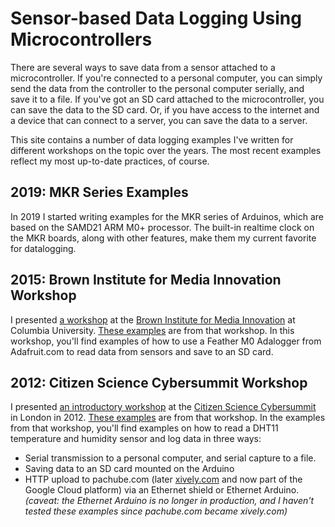 # Sensor-based Data Logging Using Microcontrollers

There are several ways to save data from a sensor attached to a microcontroller.  If you're connected to a personal computer, you can simply send the data from the controller to the personal computer serially, and save it to a file.  If you've got an SD card attached to the microcontroller, you can save the data to the SD card. Or, if you have access to the internet and a device that can connect to a server, you can save the data to a server. 

This site contains a number of data logging examples I've written for different workshops on the topic over the years. The most recent examples reflect my most up-to-date practices, of course.    

## 2019: MKR Series Examples
In 2019 I started writing examples for the MKR series of Arduinos, which are based on the SAMD21 ARM M0+ processor. The built-in realtime clock on the MKR boards, along with other features, make them my current favorite for datalogging.

## 2015: Brown Institute for Media Innovation Workshop
I presented [a workshop](brown-workshop.md)
 at the [Brown Institute for Media Innovation](http://brown.columbia.edu/) 
 at Columbia University. [These examples](brown-workshop.md) are from that workshop. In this workshop, you'll find examples of how to use a Feather M0 Adalogger from Adafruit.com to read data from sensors and save to an SD card.

## 2012: Citizen Science Cybersummit Workshop
I presented [an introductory workshop](http://www.tigoe.net/pcomp/code/?p=1043) at the [Citizen Science Cybersummit](http://cybersciencesummit.org/2012/02/summit-coverage-on-gridcast/) in London in 2012. [These examples](https://github.com/tigoe/DataloggingExamples/tree/master/Citizen_Cyberscience_summit_2012) are from that workshop.  In the examples from that workshop, you'll find examples on how to read a DHT11 temperature and humidity sensor and log data in three ways:

* Serial transmission to a personal computer, and serial capture to a file.
* Saving data to an SD card mounted on the Arduino
* HTTP upload to pachube.com  (later [xively.com](http://xively.com/) and now part of the Google Cloud platform) via an Ethernet shield or Ethernet Arduino. _(caveat: the Ethernet Arduino is no longer in production, and I haven't tested these examples since pachube.com became xively.com)_

